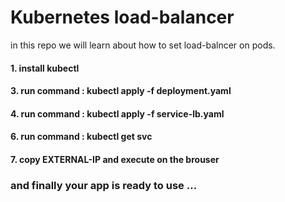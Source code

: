# Kubernetes load-balancer
in this repo we will learn about how to set load-balncer on pods.
#### 1. install kubectl
#### 3. run command : kubectl apply -f deployment.yaml
#### 4. run command : kubectl apply -f service-lb.yaml
#### 6. run command : kubectl get svc
#### 7. copy EXTERNAL-IP and execute on the brouser

### and finally your app is ready to use ...
